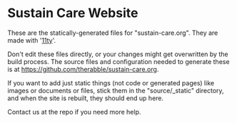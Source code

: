 # Sustain Care Website

These are the statically-generated files for "sustain-care.org". They are made with '[11ty](https://www.11ty.dev)'.

Don't edit these files directly, or your changes might get overwritten by the build process. The source files and configuration needed to generate these is at https://github.com/therabble/sustain-care.org.

If you want to add just static things (not code or generated pages) like images or documents or files, stick them in the "source/_static" directory, and when the site is rebuilt, they should end up here.

Contact us at the repo if you need more help.